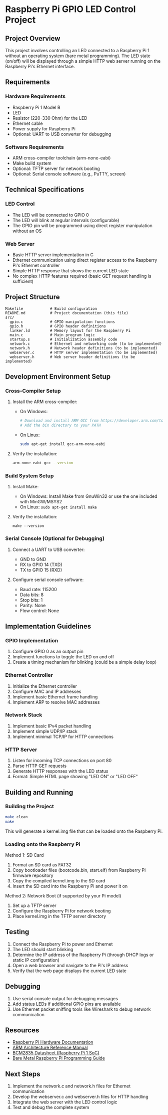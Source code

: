 # Raspberry Pi GPIO LED Control Project

## Project Overview

This project involves controlling an LED connected to a Raspberry Pi 1 without an operating system (bare metal programming). The LED state (on/off) will be displayed through a simple HTTP web server running on the Raspberry Pi's Ethernet interface.

## Requirements

### Hardware Requirements

- Raspberry Pi 1 Model B
- LED
- Resistor (220-330 Ohm) for the LED
- Ethernet cable
- Power supply for Raspberry Pi
- Optional: UART to USB converter for debugging

### Software Requirements

- ARM cross-compiler toolchain (arm-none-eabi)
- Make build system
- Optional: TFTP server for network booting
- Optional: Serial console software (e.g., PuTTY, screen)

## Technical Specifications

### LED Control

- The LED will be connected to GPIO 0
- The LED will blink at regular intervals (configurable)
- The GPIO pin will be programmed using direct register manipulation without an OS

### Web Server

- Basic HTTP server implementation in C
- Ethernet communication using direct register access to the Raspberry Pi's Ethernet controller
- Simple HTTP response that shows the current LED state
- No complex HTTP features required (basic GET request handling is sufficient)

## Project Structure

```plaintext
Makefile            # Build configuration
README.md           # Project documentation (this file)
src/
  gpio.c            # GPIO manipulation functions
  gpio.h            # GPIO header definitions
  linker.ld         # Memory layout for the Raspberry Pi
  main.c            # Main program logic
  startup.s         # Initialization assembly code
  network.c         # Ethernet and networking code (to be implemented)
  network.h         # Network header definitions (to be implemented)
  webserver.c       # HTTP server implementation (to be implemented)
  webserver.h       # Web server header definitions (to be implemented)
```

## Development Environment Setup

### Cross-Compiler Setup

1. Install the ARM cross-compiler:
   - On Windows:
   
     ```bash
     # Download and install ARM GCC from https://developer.arm.com/tools-and-software/open-source-software/developer-tools/gnu-toolchain/gnu-rm/downloads
     # Add the bin directory to your PATH
     ```
   
   - On Linux:
   
     ```bash
     sudo apt-get install gcc-arm-none-eabi
     ```

2. Verify the installation:
   
   ```bash
   arm-none-eabi-gcc --version
   ```

### Build System Setup

1. Install Make:
   - On Windows: Install Make from GnuWin32 or use the one included with MinGW/MSYS2
   - On Linux: `sudo apt-get install make`

2. Verify the installation:
   ```
   make --version
   ```

### Serial Console (Optional for Debugging)

1. Connect a UART to USB converter:
   - GND to GND
   - RX to GPIO 14 (TXD)
   - TX to GPIO 15 (RXD)

2. Configure serial console software:
   - Baud rate: 115200
   - Data bits: 8
   - Stop bits: 1
   - Parity: None
   - Flow control: None

## Implementation Guidelines

### GPIO Implementation

1. Configure GPIO 0 as an output pin
2. Implement functions to toggle the LED on and off
3. Create a timing mechanism for blinking (could be a simple delay loop)

### Ethernet Controller

1. Initialize the Ethernet controller
2. Configure MAC and IP addresses
3. Implement basic Ethernet frame handling
4. Implement ARP to resolve MAC addresses

### Network Stack

1. Implement basic IPv4 packet handling
2. Implement simple UDP/IP stack
3. Implement minimal TCP/IP for HTTP connections

### HTTP Server

1. Listen for incoming TCP connections on port 80
2. Parse HTTP GET requests
3. Generate HTTP responses with the LED status
4. Format: Simple HTML page showing "LED ON" or "LED OFF"

## Building and Running

### Building the Project

```bash
make clean
make
```

This will generate a kernel.img file that can be loaded onto the Raspberry Pi.

### Loading onto the Raspberry Pi

Method 1: SD Card

1. Format an SD card as FAT32
2. Copy bootloader files (bootcode.bin, start.elf) from Raspberry Pi firmware repository
3. Copy the compiled kernel.img to the SD card
4. Insert the SD card into the Raspberry Pi and power it on

Method 2: Network Boot (if supported by your Pi model)

1. Set up a TFTP server
2. Configure the Raspberry Pi for network booting
3. Place kernel.img in the TFTP server directory

## Testing

1. Connect the Raspberry Pi to power and Ethernet
2. The LED should start blinking
3. Determine the IP address of the Raspberry Pi (through DHCP logs or static IP configuration)
4. Open a web browser and navigate to the Pi's IP address
5. Verify that the web page displays the current LED state

## Debugging

1. Use serial console output for debugging messages
2. Add status LEDs if additional GPIO pins are available
3. Use Ethernet packet sniffing tools like Wireshark to debug network communication

## Resources

- [Raspberry Pi Hardware Documentation](https://www.raspberrypi.org/documentation/hardware/raspberrypi/)
- [ARM Architecture Reference Manual](https://developer.arm.com/documentation/ddi0406/latest/)
- [BCM2835 Datasheet (Raspberry Pi 1 SoC)](https://www.raspberrypi.org/app/uploads/2012/02/BCM2835-ARM-Peripherals.pdf)
- [Bare Metal Raspberry Pi Programming Guide](https://github.com/dwelch67/raspberrypi)

## Next Steps

1. Implement the network.c and network.h files for Ethernet communication
2. Develop the webserver.c and webserver.h files for HTTP handling
3. Integrate the web server with the LED control logic
4. Test and debug the complete system